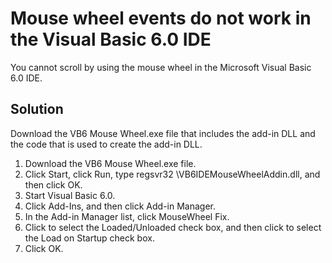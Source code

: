 # Mouse wheel events do not work in the Visual Basic 6.0 IDE
You cannot scroll by using the mouse wheel in the Microsoft Visual Basic 6.0 IDE.

## Solution
Download the VB6 Mouse Wheel.exe file that includes the add-in DLL and the code that is used to create the add-in DLL.

1. Download the VB6 Mouse Wheel.exe file.
2. Click Start, click Run, type regsvr32 <path>\VB6IDEMouseWheelAddin.dll, and then click OK.
4. Start Visual Basic 6.0.
5. Click Add-Ins, and then click Add-in Manager.
6. In the Add-in Manager list, click MouseWheel Fix.
7. Click to select the Loaded/Unloaded check box, and then click to select the Load on Startup check box.
8. Click OK.
